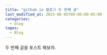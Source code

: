 ```yaml
---
title: "github.io 블로그 두 번째 글"
last_modified_at: 2023-06-05T08:06:00-05:00
categories:
  - blog
tages:
  - Blog
---
```


두 번째 글을 포스트 해보자.
